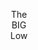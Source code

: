 <meta name="google-site-verification" content="dTa-K84ea0Ut5tJI_Q451wLN1bk7bVNlmZS0tqglMhM" />
<p style="text-align:center">The<br>
BIG<br>
Low</p>
